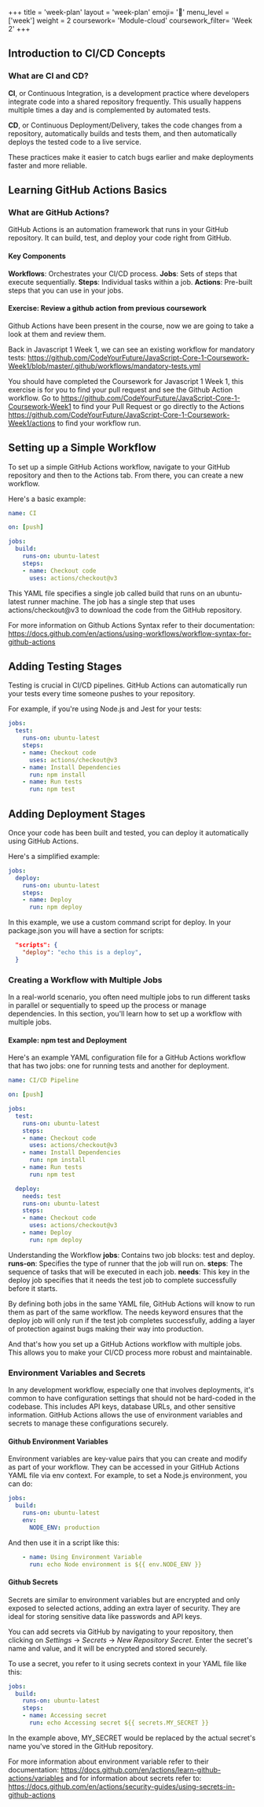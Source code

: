 +++
title = 'week-plan'
layout = 'week-plan'
emoji= '📝'
menu_level = ['week']
weight = 2
coursework= 'Module-cloud'
coursework_filter= 'Week 2'
+++

## Introduction to CI/CD Concepts

### What are CI and CD?

**CI**, or Continuous Integration, is a development practice where developers integrate code into a shared repository frequently. This usually happens multiple times a day and is complemented by automated tests.

**CD**, or Continuous Deployment/Delivery, takes the code changes from a repository, automatically builds and tests them, and then automatically deploys the tested code to a live service.

These practices make it easier to catch bugs earlier and make deployments faster and more reliable.

## Learning GitHub Actions Basics

### What are GitHub Actions?

GitHub Actions is an automation framework that runs in your GitHub repository. It can build, test, and deploy your code right from GitHub.

#### Key Components

**Workflows**: Orchestrates your CI/CD process.
**Jobs**: Sets of steps that execute sequentially.
**Steps**: Individual tasks within a job.
**Actions**: Pre-built steps that you can use in your jobs.

#### Exercise: Review a github action from previous coursework

Github Actions have been present in the course, now we are going to take a look at them and review them.

Back in Javascript 1 Week 1, we can see an existing workflow for mandatory tests: <https://github.com/CodeYourFuture/JavaScript-Core-1-Coursework-Week1/blob/master/.github/workflows/mandatory-tests.yml>

You should have completed the Coursework for Javascript 1 Week 1, this exercise is for you to find your pull request and see the Github Action workflow. Go to <https://github.com/CodeYourFuture/JavaScript-Core-1-Coursework-Week1> to find your Pull Request or go directly to the Actions <https://github.com/CodeYourFuture/JavaScript-Core-1-Coursework-Week1/actions> to find your workflow run.

## Setting up a Simple Workflow

To set up a simple GitHub Actions workflow, navigate to your GitHub repository and then to the Actions tab. From there, you can create a new workflow.

Here's a basic example:

``` yaml
name: CI

on: [push]

jobs:
  build:
    runs-on: ubuntu-latest
    steps:
    - name: Checkout code
      uses: actions/checkout@v3
```

This YAML file specifies a single job called build that runs on an ubuntu-latest runner machine. The job has a single step that uses actions/checkout@v3 to download the code from the GitHub repository.

For more information on Github Actions Syntax refer to their documentation: <https://docs.github.com/en/actions/using-workflows/workflow-syntax-for-github-actions>

## Adding Testing Stages

Testing is crucial in CI/CD pipelines. GitHub Actions can automatically run your tests every time someone pushes to your repository.

For example, if you're using Node.js and Jest for your tests:

``` yaml
jobs:
  test:
    runs-on: ubuntu-latest
    steps:
    - name: Checkout code
      uses: actions/checkout@v3
    - name: Install Dependencies
      run: npm install
    - name: Run tests
      run: npm test
```

## Adding Deployment Stages

Once your code has been built and tested, you can deploy it automatically using GitHub Actions.

Here's a simplified example:

``` yaml
jobs:
  deploy:
    runs-on: ubuntu-latest
    steps:
    - name: Deploy
      run: npm deploy
```

In this example, we use a custom command script for deploy. In your package.json you will have a section for scripts:

``` json
  "scripts": {
    "deploy": "echo this is a deploy",
  }
```

### Creating a Workflow with Multiple Jobs

In a real-world scenario, you often need multiple jobs to run different tasks in parallel or sequentially to speed up the process or manage dependencies. In this section, you'll learn how to set up a workflow with multiple jobs.

#### Example: npm test and Deployment

Here's an example YAML configuration file for a GitHub Actions workflow that has two jobs: one for running tests and another for deployment.

``` yaml
name: CI/CD Pipeline

on: [push]

jobs:
  test:
    runs-on: ubuntu-latest
    steps:
    - name: Checkout code
      uses: actions/checkout@v3
    - name: Install Dependencies
      run: npm install
    - name: Run tests
      run: npm test

  deploy:
    needs: test
    runs-on: ubuntu-latest
    steps:
    - name: Checkout code
      uses: actions/checkout@v3
    - name: Deploy
      run: npm deploy
```

Understanding the Workflow
**jobs**: Contains two job blocks: test and deploy.
**runs-on**: Specifies the type of runner that the job will run on.
**steps**: The sequence of tasks that will be executed in each job.
**needs**: This key in the deploy job specifies that it needs the test job to complete successfully before it starts.

By defining both jobs in the same YAML file, GitHub Actions will know to run them as part of the same workflow. The needs keyword ensures that the deploy job will only run if the test job completes successfully, adding a layer of protection against bugs making their way into production.

And that's how you set up a GitHub Actions workflow with multiple jobs. This allows you to make your CI/CD process more robust and maintainable.

### Environment Variables and Secrets

In any development workflow, especially one that involves deployments, it's common to have configuration settings that should not be hard-coded in the codebase. This includes API keys, database URLs, and other sensitive information. GitHub Actions allows the use of environment variables and secrets to manage these configurations securely.

#### Github Environment Variables

Environment variables are key-value pairs that you can create and modify as part of your workflow. They can be accessed in your GitHub Actions YAML file via env context. For example, to set a Node.js environment, you can do:

```yaml
jobs:
  build:
    runs-on: ubuntu-latest
    env:
      NODE_ENV: production
```

And then use it in a script like this:

```yaml
    - name: Using Environment Variable
      run: echo Node environment is ${{ env.NODE_ENV }}
```

#### Github Secrets

Secrets are similar to environment variables but are encrypted and only exposed to selected actions, adding an extra layer of security. They are ideal for storing sensitive data like passwords and API keys.

You can add secrets via GitHub by navigating to your repository, then clicking on *Settings* -> *Secrets* -> *New Repository Secret*. Enter the secret's name and value, and it will be encrypted and stored securely.

To use a secret, you refer to it using secrets context in your YAML file like this:

```yaml
jobs:
  build:
    runs-on: ubuntu-latest
    steps:
    - name: Accessing secret
      run: echo Accessing secret ${{ secrets.MY_SECRET }}
```

In the example above, MY_SECRET would be replaced by the actual secret's name you've stored in the GitHub repository.

For more information about environment variable refer to their documentation: <https://docs.github.com/en/actions/learn-github-actions/variables> and for information about secrets refer to: <https://docs.github.com/en/actions/security-guides/using-secrets-in-github-actions>
